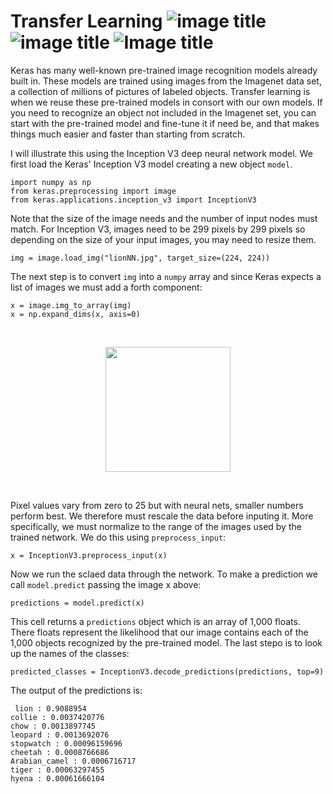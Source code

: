 # Transfer Learning ![image title](https://img.shields.io/badge/python-v3.6-green.svg) ![image title](https://img.shields.io/badge/keras-v2.1.5-red.svg) ![Image title](https://img.shields.io/badge/numpy-1.14.2-green.svg)


Keras has many well-known pre-trained image recognition models already built in. These models are trained using images from the Imagenet data set, a collection of millions of pictures of labeled objects. Transfer learning is when we reuse these pre-trained models in consort with our own models. If you need to recognize an object not included in the Imagenet set, you can start with the pre-trained model and fine-tune it if need be, and that makes things much easier and faster than starting from scratch. 

I will illustrate this using the Inception V3 deep neural network model. We first load the Keras' Inception V3 model creating a new object `model`. 
```
import numpy as np
from keras.preprocessing import image
from keras.applications.inception_v3 import InceptionV3
```
Note that the size of the image needs and the number of input nodes must match. For Inception V3, images need to be 299 pixels by 299 pixels so depending on the size of your input images, you may need to resize them.
```
img = image.load_img("lionNN.jpg", target_size=(224, 224))
```
The next step is to convert `img` into a `numpy` array and since Keras expects a list of images we must add a forth component:

```
x = image.img_to_array(img)
x = np.expand_dims(x, axis=0)
```

<br>
<p align="center">
  <img src="lionNN.jpg",width="150" height="200">
</p>
<br>

Pixel values vary from zero to 25 but with neural nets, smaller numbers perform best. We therefore must rescale the data before inputing it. More specifically, we must normalize to the range of the images used by the trained network. We do this using `preprocess_input`:
```
x = InceptionV3.preprocess_input(x)
```
Now we run the sclaed data through the network. To make a prediction we call `model.predict` passing the image x above:
```
predictions = model.predict(x)
```
This cell returns a `predictions` object which is an array of 1,000 floats. There floats represent the likelihood that our image contains each of the 1,000 objects recognized by the pre-trained model. The last stepo is to look up the names of the classes:
```
predicted_classes = InceptionV3.decode_predictions(predictions, top=9)
```
The output of the predictions is:
```
 lion : 0.9088954
collie : 0.0037420776
chow : 0.0013897745
leopard : 0.0013692076
stopwatch : 0.00096159696
cheetah : 0.0008766686
Arabian_camel : 0.0006716717
tiger : 0.00063297455
hyena : 0.00061666104
 ```
 
